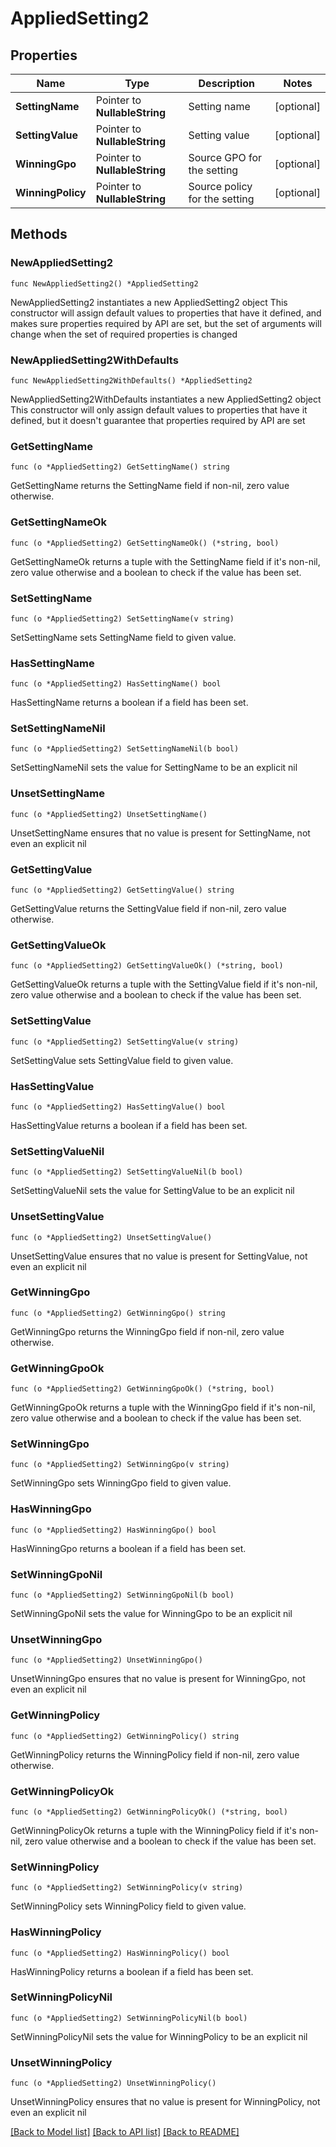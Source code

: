 # AppliedSetting2

## Properties

Name | Type | Description | Notes
------------ | ------------- | ------------- | -------------
**SettingName** | Pointer to **NullableString** | Setting name | [optional] 
**SettingValue** | Pointer to **NullableString** | Setting value | [optional] 
**WinningGpo** | Pointer to **NullableString** | Source GPO for the setting | [optional] 
**WinningPolicy** | Pointer to **NullableString** | Source policy for the setting | [optional] 

## Methods

### NewAppliedSetting2

`func NewAppliedSetting2() *AppliedSetting2`

NewAppliedSetting2 instantiates a new AppliedSetting2 object
This constructor will assign default values to properties that have it defined,
and makes sure properties required by API are set, but the set of arguments
will change when the set of required properties is changed

### NewAppliedSetting2WithDefaults

`func NewAppliedSetting2WithDefaults() *AppliedSetting2`

NewAppliedSetting2WithDefaults instantiates a new AppliedSetting2 object
This constructor will only assign default values to properties that have it defined,
but it doesn't guarantee that properties required by API are set

### GetSettingName

`func (o *AppliedSetting2) GetSettingName() string`

GetSettingName returns the SettingName field if non-nil, zero value otherwise.

### GetSettingNameOk

`func (o *AppliedSetting2) GetSettingNameOk() (*string, bool)`

GetSettingNameOk returns a tuple with the SettingName field if it's non-nil, zero value otherwise
and a boolean to check if the value has been set.

### SetSettingName

`func (o *AppliedSetting2) SetSettingName(v string)`

SetSettingName sets SettingName field to given value.

### HasSettingName

`func (o *AppliedSetting2) HasSettingName() bool`

HasSettingName returns a boolean if a field has been set.

### SetSettingNameNil

`func (o *AppliedSetting2) SetSettingNameNil(b bool)`

 SetSettingNameNil sets the value for SettingName to be an explicit nil

### UnsetSettingName
`func (o *AppliedSetting2) UnsetSettingName()`

UnsetSettingName ensures that no value is present for SettingName, not even an explicit nil
### GetSettingValue

`func (o *AppliedSetting2) GetSettingValue() string`

GetSettingValue returns the SettingValue field if non-nil, zero value otherwise.

### GetSettingValueOk

`func (o *AppliedSetting2) GetSettingValueOk() (*string, bool)`

GetSettingValueOk returns a tuple with the SettingValue field if it's non-nil, zero value otherwise
and a boolean to check if the value has been set.

### SetSettingValue

`func (o *AppliedSetting2) SetSettingValue(v string)`

SetSettingValue sets SettingValue field to given value.

### HasSettingValue

`func (o *AppliedSetting2) HasSettingValue() bool`

HasSettingValue returns a boolean if a field has been set.

### SetSettingValueNil

`func (o *AppliedSetting2) SetSettingValueNil(b bool)`

 SetSettingValueNil sets the value for SettingValue to be an explicit nil

### UnsetSettingValue
`func (o *AppliedSetting2) UnsetSettingValue()`

UnsetSettingValue ensures that no value is present for SettingValue, not even an explicit nil
### GetWinningGpo

`func (o *AppliedSetting2) GetWinningGpo() string`

GetWinningGpo returns the WinningGpo field if non-nil, zero value otherwise.

### GetWinningGpoOk

`func (o *AppliedSetting2) GetWinningGpoOk() (*string, bool)`

GetWinningGpoOk returns a tuple with the WinningGpo field if it's non-nil, zero value otherwise
and a boolean to check if the value has been set.

### SetWinningGpo

`func (o *AppliedSetting2) SetWinningGpo(v string)`

SetWinningGpo sets WinningGpo field to given value.

### HasWinningGpo

`func (o *AppliedSetting2) HasWinningGpo() bool`

HasWinningGpo returns a boolean if a field has been set.

### SetWinningGpoNil

`func (o *AppliedSetting2) SetWinningGpoNil(b bool)`

 SetWinningGpoNil sets the value for WinningGpo to be an explicit nil

### UnsetWinningGpo
`func (o *AppliedSetting2) UnsetWinningGpo()`

UnsetWinningGpo ensures that no value is present for WinningGpo, not even an explicit nil
### GetWinningPolicy

`func (o *AppliedSetting2) GetWinningPolicy() string`

GetWinningPolicy returns the WinningPolicy field if non-nil, zero value otherwise.

### GetWinningPolicyOk

`func (o *AppliedSetting2) GetWinningPolicyOk() (*string, bool)`

GetWinningPolicyOk returns a tuple with the WinningPolicy field if it's non-nil, zero value otherwise
and a boolean to check if the value has been set.

### SetWinningPolicy

`func (o *AppliedSetting2) SetWinningPolicy(v string)`

SetWinningPolicy sets WinningPolicy field to given value.

### HasWinningPolicy

`func (o *AppliedSetting2) HasWinningPolicy() bool`

HasWinningPolicy returns a boolean if a field has been set.

### SetWinningPolicyNil

`func (o *AppliedSetting2) SetWinningPolicyNil(b bool)`

 SetWinningPolicyNil sets the value for WinningPolicy to be an explicit nil

### UnsetWinningPolicy
`func (o *AppliedSetting2) UnsetWinningPolicy()`

UnsetWinningPolicy ensures that no value is present for WinningPolicy, not even an explicit nil

[[Back to Model list]](../README.md#documentation-for-models) [[Back to API list]](../README.md#documentation-for-api-endpoints) [[Back to README]](../README.md)


